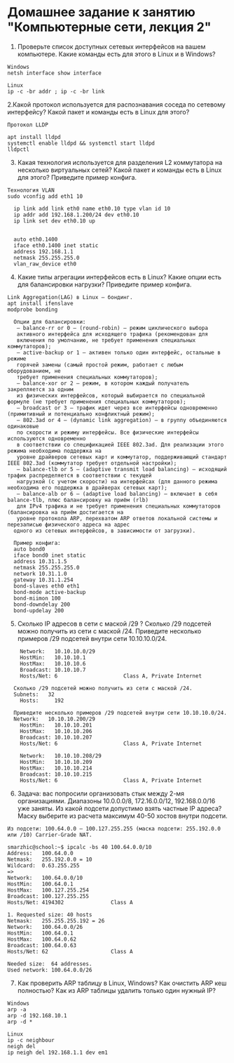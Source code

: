# Домашнее задание к занятию "Компьютерные сети, лекция 2"
1. Проверьте список доступных сетевых интерфейсов на вашем компьютере. Какие команды есть для этого в Linux и в Windows?
```
Windows
netsh interface show interface

Linux
ip -c -br addr ; ip -c -br link
```
2.Какой протокол используется для распознавания соседа по сетевому интерфейсу? Какой пакет и команды есть в Linux для этого?
```
Протокол LLDP

apt install lldpd
systemctl enable lldpd && systemctl start lldpd
lldpctl
```
3. Какая технология используется для разделения L2 коммутатора на несколько виртуальных сетей? Какой пакет и команды есть в Linux для этого? Приведите пример конфига.
```
Технология VLAN
sudo vconfig add eth1 10

  ip link add link eth0 name eth0.10 type vlan id 10
  ip addr add 192.168.1.200/24 dev eth0.10
  ip link set dev eth0.10 up


  auto eth0.1400
  iface eth0.1400 inet static
  address 192.168.1.1
  netmask 255.255.255.0
  vlan_raw_device eth0
  ```
4. Какие типы агрегации интерфейсов есть в Linux? Какие опции есть для балансировки нагрузки? Приведите пример конфига.
```
Link Aggregation(LAG) в Linux – бондинг. 
apt install ifenslave
modprobe bonding

  Опции для балансировки:
   — balance-rr or 0 — (round-robin) — режим циклического выбора
   активного интерфейса для исходящего трафика (рекомендован для
   включения по умолчанию, не требует применения специальных коммутаторов);
   — active-backup or 1 — активен только один интерфейс, остальные в режиме
   горячей замены (самый простой режим, работает с любым оборудованием, не
   требует применения специальных коммутаторов);
   — balance-xor or 2 — режим, в котором каждый получатель закрепляется за одним
   из физических интерфейсов, который выбирается по специальной формуле (не требует применения специальных коммутаторов);
   — broadcast or 3 — трафик идет через все интерфейсы одновременно (примитивный и потенциально конфликтный режим);
   — 802.3ad or 4 — (dynamic link aggregation) — в группу объединяются одинаковые
   по скорости и режиму интерфейсы. Все физические интерфейсы используются одновременно
   в соответствии со спецификацией IEEE 802.3ad. Для реализации этого режима необходима поддержка на
   уровне драйверов сетевых карт и коммутатор, поддерживающий стандарт IEEE 802.3ad (коммутатор требует отдельной настройки);
   — balance-tlb or 5 — (adaptive transmit load balancing) — исходящий трафик распределяется в соответствии с текущей
   нагрузкой (с учетом скорости) на интерфейсах (для данного режима необходима его поддержка в драйверах сетевых карт);
   — balance-alb or 6 — (adaptive load balancing) — включает в себя balance-tlb, плюс балансировку на приём (rlb) 
   для IPv4 трафика и не требует применения специальных коммутаторов (балансировка на приём достигается на
   уровне протокола ARP, перехватом ARP ответов локальной системы и перезаписью физического адреса на адрес 
  одного из сетевых интерфейсов, в зависимости от загрузки).
  
  Пример конфига:
  auto bond0
  iface bond0 inet static
  address 10.31.1.5
  netmask 255.255.255.0
  network 10.31.1.0
  gateway 10.31.1.254
  bond-slaves eth0 eth1
  bond-mode active-backup
  bond-miimon 100
  bond-downdelay 200
  bond-updelay 200
```
5. Сколько IP адресов в сети с маской /29 ? Сколько /29 подсетей можно получить из сети с маской /24. Приведите несколько примеров /29 подсетей внутри сети 10.10.10.0/24.
```
	Network:   10.10.10.0/29        
	HostMin:   10.10.10.1           
	HostMax:   10.10.10.6           
	Broadcast: 10.10.10.7           
	Hosts/Net: 6                     Class A, Private Internet
  
  Сколько /29 подсетей можно получить из сети с маской /24.
  Subnets:   32
	Hosts:     192
  
  Приведите несколько примеров /29 подсетей внутри сети 10.10.10.0/24.
  Network:   10.10.10.200/29     
	HostMin:   10.10.10.201         
	HostMax:   10.10.10.206         
	Broadcast: 10.10.10.207         
	Hosts/Net: 6                     Class A, Private Internet

	Network:   10.10.10.208/29      
	HostMin:   10.10.10.209         
	HostMax:   10.10.10.214         
	Broadcast: 10.10.10.215        
	Hosts/Net: 6                     Class A, Private Internet
  ```
  6. Задача: вас попросили организовать стык между 2-мя организациями. Диапазоны 10.0.0.0/8, 172.16.0.0/12, 192.168.0.0/16 уже заняты. Из какой подсети допустимо взять частные IP адреса? Маску выберите из расчета максимум 40-50 хостов внутри подсети.
```
Из подсети: 100.64.0.0 — 100.127.255.255 (маска подсети: 255.192.0.0 или /10) Carrier-Grade NAT.

smarzhic@school:~$ ipcalc -bs 40 100.64.0.0/10
Address:   100.64.0.0
Netmask:   255.192.0.0 = 10
Wildcard:  0.63.255.255
=>
Network:   100.64.0.0/10
HostMin:   100.64.0.1
HostMax:   100.127.255.254
Broadcast: 100.127.255.255
Hosts/Net: 4194302               Class A

1. Requested size: 40 hosts
Netmask:   255.255.255.192 = 26
Network:   100.64.0.0/26
HostMin:   100.64.0.1
HostMax:   100.64.0.62
Broadcast: 100.64.0.63
Hosts/Net: 62                    Class A

Needed size:  64 addresses.
Used network: 100.64.0.0/26
```
7. Как проверить ARP таблицу в Linux, Windows? Как очистить ARP кеш полностью? Как из ARP таблицы удалить только один нужный IP?
```
Windows	
arp -a	
arp -d 192.168.10.1
arp -d *

Linux
ip -c neighbour
neigh del
ip neigh del 192.168.1.1 dev em1	
